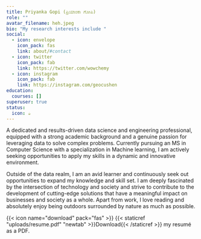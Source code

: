 ```yaml
---
title: Priyanka Gopi (ಪ್ರಿಯಾಂಕಾ ಗೋಪಿ)
role: ""
avatar_filename: heh.jpeg
bio: "My research interests include "
social:
  - icon: envelope
    icon_pack: fas
    link: about/#contact
  - icon: twitter
    icon_pack: fab
    link: https://twitter.com/wowchemy
  - icon: instagram
    icon_pack: fab
    link: https://instagram.com/geocushen
education:
  courses: []
superuser: true
status:
  icon: ☕️
---
```


A dedicated and results-driven data science and engineering professional, equipped with a strong academic background and a genuine passion for leveraging data to solve complex problems. Currently pursuing an MS in Computer Science with a specialization in Machine learning, I am actively seeking opportunities to apply my skills in a dynamic and innovative environment. 



Outside of the data realm, I am an avid learner and continuously seek out opportunities to expand my knowledge and skill set. I am deeply fascinated by the intersection of technology and society and strive to contribute to the development of cutting-edge solutions that have a meaningful impact on businesses and society as a whole. Apart from work, I love reading and absolutely enjoy being outdoors surrounded by nature as much as possible.

{{< icon name="download" pack="fas" >}} {{< staticref "uploads/resume.pdf" "newtab" >}}Download{{< /staticref >}} my resumé as a PDF.

